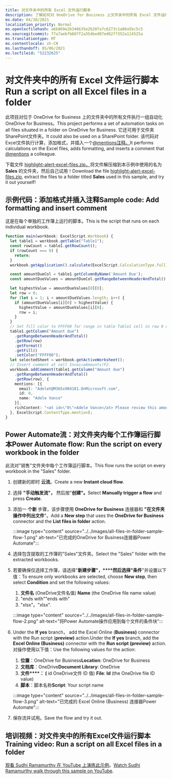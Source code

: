 ```yaml
---
title: 对文件夹中的所有 Excel 文件运行脚本
description: 了解如何对 OneDrive for Business 上文件夹中的所有 Excel 文件运行OneDrive for Business。
ms.date: 04/28/2021
localization_priority: Normal
ms.openlocfilehash: a6b869e2b346635e2b28fa7c6273c1a86a5bc5c5
ms.sourcegitcommit: f7a7aebfb687f2a35dbed07ed62ff352a114525a
ms.translationtype: MT
ms.contentlocale: zh-CN
ms.lasthandoff: 05/06/2021
ms.locfileid: "52232625"
---
```

# <a name="run-a-script-on-all-excel-files-in-a-folder"></a><span data-ttu-id="3f680-103">对文件夹中的所有 Excel 文件运行脚本</span><span class="sxs-lookup"><span data-stu-id="3f680-103">Run a script on all Excel files in a folder</span></span>

<span data-ttu-id="3f680-104">此项目对位于 OneDrive for Business 上的文件夹中的所有文件执行一组自动化OneDrive for Business。</span><span class="sxs-lookup"><span data-stu-id="3f680-104">This project performs a set of automation tasks on all files situated in a folder on OneDrive for Business.</span></span> <span data-ttu-id="3f680-105">它还可用于文件夹SharePoint文件夹。</span><span class="sxs-lookup"><span data-stu-id="3f680-105">It could also be used on a SharePoint folder.</span></span>
<span data-ttu-id="3f680-106">该代码对Excel文件执行计算，添加格式，并插入一个[@mentions注释。](https://support.microsoft.com/office/90701709-5dc1-41c7-aa48-b01d4a46e8c7)</span><span class="sxs-lookup"><span data-stu-id="3f680-106">It performs calculations on the Excel files, adds formatting, and inserts a comment that [@mentions](https://support.microsoft.com/office/90701709-5dc1-41c7-aa48-b01d4a46e8c7) a colleague.</span></span>

<span data-ttu-id="3f680-107">下载文件 <a href="https://github.com/OfficeDev/office-scripts-docs/blob/master/docs/resources/samples/highlight-alert-excel-files.zip?raw=true">highlight-alert-excel-files.zip，</a>将文件解压缩到本示例中使用的名为 **Sales** 的文件夹，然后自己试用！</span><span class="sxs-lookup"><span data-stu-id="3f680-107">Download the file <a href="https://github.com/OfficeDev/office-scripts-docs/blob/master/docs/resources/samples/highlight-alert-excel-files.zip?raw=true">highlight-alert-excel-files.zip</a>, extract the files to a folder titled **Sales** used in this sample, and try it out yourself!</span></span>

## <a name="sample-code-add-formatting-and-insert-comment"></a><span data-ttu-id="3f680-108">示例代码：添加格式并插入注释</span><span class="sxs-lookup"><span data-stu-id="3f680-108">Sample code: Add formatting and insert comment</span></span>

<span data-ttu-id="3f680-109">这是在每个单独的工作簿上运行的脚本。</span><span class="sxs-lookup"><span data-stu-id="3f680-109">This is the script that runs on each individual workbook.</span></span>

```TypeScript
function main(workbook: ExcelScript.Workbook) {
  let table1 = workbook.getTable("Table1");
  const rowCount = table1.getRowCount();
  if (rowCount === 0) {
    return;
  }
  workbook.getApplication().calculate(ExcelScript.CalculationType.full);

  const amountDueCol = table1.getColumnByName('Amount Due');
  const amountDueValues = amountDueCol.getRangeBetweenHeaderAndTotal().getValues();

  let highestValue = amountDueValues[0][0];
  let row = 0;
  for (let i = 1; i < amountDueValues.length; i++) {
    if (amountDueValues[i][0] > highestValue) {
      highestValue = amountDueValues[i][0];
      row = i;
    }
  }
  // Set fill color to FFFF00 for range in table Table1 cell in row 0 on column "Amount due".
  table1.getColumn("Amount due")
    .getRangeBetweenHeaderAndTotal()
    .getRow(row)
    .getFormat()
    .getFill()
    .setColor("FFFF00");
  let selectedSheet = workbook.getActiveWorksheet();
  // Insert comment at cell InvoiceAmounts!F2.
  workbook.addComment(table1.getColumn("Amount due")
    .getRangeBetweenHeaderAndTotal()
    .getRow(row), {
    mentions: [{
      email: "AdeleV@M365x904181.OnMicrosoft.com",
      id: 0,
      name: "Adele Vance"
    }],
    richContent: "<at id=\"0\">Adele Vance</at> Please review this amount"
  }, ExcelScript.ContentType.mention);
}
```

## <a name="power-automate-flow-run-the-script-on-every-workbook-in-the-folder"></a><span data-ttu-id="3f680-110">Power Automate流：对文件夹内每个工作簿运行脚本</span><span class="sxs-lookup"><span data-stu-id="3f680-110">Power Automate flow: Run the script on every workbook in the folder</span></span>

<span data-ttu-id="3f680-111">此流对"销售"文件夹中每个工作簿运行脚本。</span><span class="sxs-lookup"><span data-stu-id="3f680-111">This flow runs the script on every workbook in the "Sales" folder.</span></span>

1. <span data-ttu-id="3f680-112">创建新的即时 **云流**。</span><span class="sxs-lookup"><span data-stu-id="3f680-112">Create a new **Instant cloud flow**.</span></span>
1. <span data-ttu-id="3f680-113">选择 **"手动触发流"，** 然后按"**创建"。**</span><span class="sxs-lookup"><span data-stu-id="3f680-113">Select **Manually trigger a flow** and press **Create**.</span></span>
1. <span data-ttu-id="3f680-114">添加一 **个新** 步骤，该步骤使用 **OneDrive for Business** 连接器和 **"在文件夹操作中列出文件**"。</span><span class="sxs-lookup"><span data-stu-id="3f680-114">Add a **New step** that uses the **OneDrive for Business** connector and the **List files in folder** action.</span></span>

    :::image type="content" source="../../images/all-files-in-folder-sample-flow-1.png" alt-text="已完成的OneDrive for Business连接器Power Automate":::
1. <span data-ttu-id="3f680-116">选择包含提取的工作簿的"Sales"文件夹。</span><span class="sxs-lookup"><span data-stu-id="3f680-116">Select the "Sales" folder with the extracted workbooks.</span></span>
1. <span data-ttu-id="3f680-117">若要确保仅选择工作簿，请选择"**新建步骤"，\*\*\*\*然后选择"条件**"并设置以下值：</span><span class="sxs-lookup"><span data-stu-id="3f680-117">To ensure only workbooks are selected, choose **New step**, then select **Condition** and set the following values:</span></span>
    1. <span data-ttu-id="3f680-118">**文件名** (OneDrive文件名值) </span><span class="sxs-lookup"><span data-stu-id="3f680-118">**Name** (the OneDrive file name value)</span></span>
    1. <span data-ttu-id="3f680-119">"ends with"</span><span class="sxs-lookup"><span data-stu-id="3f680-119">"ends with"</span></span>
    1. <span data-ttu-id="3f680-120">"xlsx"。</span><span class="sxs-lookup"><span data-stu-id="3f680-120">"xlsx".</span></span>

    :::image type="content" source="../../images/all-files-in-folder-sample-flow-2.png" alt-text="将Power Automate操作应用到每个文件的条件块":::
1. <span data-ttu-id="3f680-122">Under the **If yes** branch， add the Excel Online (**Business)** connector with the Run script (**preview)** action.</span><span class="sxs-lookup"><span data-stu-id="3f680-122">Under the **If yes** branch, add the **Excel Online (Business)** connector with the **Run script (preview)** action.</span></span> <span data-ttu-id="3f680-123">对操作使用以下值：</span><span class="sxs-lookup"><span data-stu-id="3f680-123">Use the following values for the action:</span></span>
    1. <span data-ttu-id="3f680-124">**位置**：OneDrive for Business</span><span class="sxs-lookup"><span data-stu-id="3f680-124">**Location**: OneDrive for Business</span></span>
    1. <span data-ttu-id="3f680-125">**文档库**：OneDrive</span><span class="sxs-lookup"><span data-stu-id="3f680-125">**Document Library**: OneDrive</span></span>
    1. <span data-ttu-id="3f680-126">**文件\*\*\*\*： (** id OneDrive文件 ID 值) </span><span class="sxs-lookup"><span data-stu-id="3f680-126">**File**: **Id** (the OneDrive file ID value)</span></span>
    1. <span data-ttu-id="3f680-127">**脚本**：脚本名称</span><span class="sxs-lookup"><span data-stu-id="3f680-127">**Script**: Your script name</span></span>

    :::image type="content" source="../../images/all-files-in-folder-sample-flow-3.png" alt-text="已完成的 Excel Online (Business) 连接器Power Automate":::
1. <span data-ttu-id="3f680-129">保存流并试用。</span><span class="sxs-lookup"><span data-stu-id="3f680-129">Save the flow and try it out.</span></span>

## <a name="training-video-run-a-script-on-all-excel-files-in-a-folder"></a><span data-ttu-id="3f680-130">培训视频：对文件夹中的所有Excel文件运行脚本</span><span class="sxs-lookup"><span data-stu-id="3f680-130">Training video: Run a script on all Excel files in a folder</span></span>

<span data-ttu-id="3f680-131">[观看 Sudhi Ramamurthy 在 YouTube 上演练此示例](https://youtu.be/xMg711o7k6w)。</span><span class="sxs-lookup"><span data-stu-id="3f680-131">[Watch Sudhi Ramamurthy walk through this sample on YouTube](https://youtu.be/xMg711o7k6w).</span></span>
